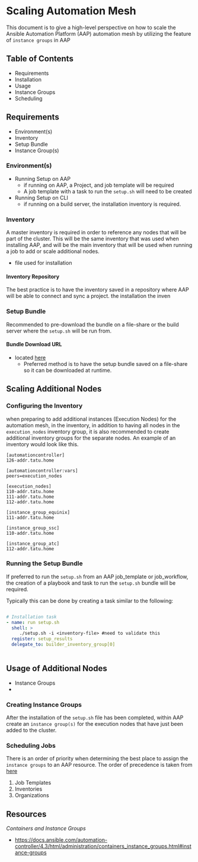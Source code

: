 <!-- 
TODO: 

- add in the receptor - python pip package and docs
    - get ports and basics for additional developers
    - Create YAML format of the inventory
- Diagram - todo's
    - add additional URLs for 
- Share out the link for lucid charts and the arch drawing
- Roberto: 
    - when running the 'restore' from the setup.sh, the AAP services didn't start, 
        - check after adding additional nodes
        - should work with regular installations
            - could just be when doing the restore

    https://lucid.app/lucidchart/7087a2d9-0439-4063-88a5-bab05afdc169/edit?view_items=7e6D5nUNraVQ&invitationId=inv_295a3c6a-2394-4b16-83bb-2b6801d377eb

- what is the timeframe of adding new nodes (20-30 min)
    - The proxy and setup.sh slowness will need to be resolved first.


-->

# Scaling Automation Mesh 
This document is to give a high-level perspective on how to scale the Ansible Automation Platform (AAP) automation mesh by utilizing the feature of `instance groups` in AAP

## Table of Contents
- Requirements
- Installation
- Usage
- Instance Groups
- Scheduling


## Requirements

- Environment(s)
- Inventory
- Setup Bundle
- Instance Group(s)

### Environment(s)
- Running Setup on AAP
    - if running on AAP, a Project, and job template will be required
    - A job template with a task to run the `setup.sh` will need to be created
- Running Setup on CLI
    - if running on a build server, the installation inventory is required. 

### Inventory
A master inventory is required in order to reference any nodes that will be part of the cluster.  This will be the same inventory that was used when installing AAP, and will be the main inventory that will be used when running a job to add or scale additional nodes.

- file used for installation

#### Inventory Repository
The best practice is to have the inventory saved in a repository where AAP
will be able to connect and sync a project.  the installation the inven

### Setup Bundle
Recommended to pre-download the bundle on a file-share or the build server where the `setup.sh` will be run from.  

#### Bundle Download URL
- located [here](https://ansible.com/)
    - Preferred method is to have the setup bundle saved on a file-share 
so it can be downloaded at runtime.  

## Scaling Additional Nodes
### Configuring the Inventory

when preparing to add additional instances (Execution Nodes) for the automation mesh, in the inventory, in addition to having all nodes in the `execution_nodes` inventory group, it is also recommended to create additional inventory groups for the separate nodes.  An example of an inventory would look like this. 

```console
[automationcontroller]
126-addr.tatu.home 

[automationcontroller:vars]
peers=execution_nodes

[execution_nodes]
110-addr.tatu.home
111-addr.tatu.home
112-addr.tatu.home

[instance_group_equinix]
111-addr.tatu.home 

[instance_group_ssc]
110-addr.tatu.home 

[instance_group_atc]
112-addr.tatu.home 
```

### Running the Setup Bundle
If preferred to run the `setup.sh` from an AAP job_template or job_workflow, 
the creation of a playbook and task to run the `setup.sh` bundle will be required.

Typically this can be done by creating a task similar to the following:

```yaml

# Installation task
- name: run setup.sh
  shell: >
     ./setup.sh -i <inventory-file> #need to validate this
  register: setup_results
  delegate_to: builder_inventory_group[0]
    
```

## Usage of Additional Nodes
- Instance Groups
- 
<!--
### Configuring Environment
### Using the Inventory
-->

### Creating Instance Groups
After the installation of the `setup.sh` file has been completed, within AAP create 
an `instance group(s)` for the execution nodes that have just been added to the cluster.

### Scheduling Jobs
There is an order of priority when determining the best place to assign the `instance groups` to an AAP resource.  The order of precedence is taken from [here](https://docs.ansible.com/automation-controller/4.3/html/administration/containers_instance_groups.html#instance-groups)

1. Job Templates
2. Inventories
3. Organizations


## Resources 
*Containers and Instance Groups*
- https://docs.ansible.com/automation-controller/4.3/html/administration/containers_instance_groups.html#instance-groups


